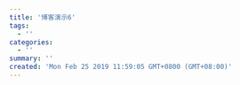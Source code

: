 ```yaml
---
title: '博客演示6'
tags:
  - ''
categories:
  - ''
summary: ''
created: 'Mon Feb 25 2019 11:59:05 GMT+0800 (GMT+08:00)'
---
```

